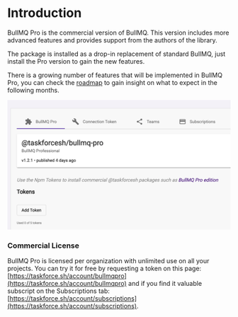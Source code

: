 # Introduction

BullMQ Pro is the commercial version of BullMQ. This version includes more advanced features and provides support from the authors of the library.

The package is installed as a drop-in replacement of standard BullMQ, just install the Pro version to gain the new features.

There is a growing number of features that will be implemented in BullMQ Pro, you can check the [roadmap](https://github.com/taskforcesh/bullmq-pro-support/projects/1) to gain insight on what to expect in the following months.

![](<../.gitbook/assets/image (4).png>)

### Commercial License

BullMQ Pro is licensed per organization with unlimited use on all your projects. You can try it for free by requesting a token on this page: [https://taskforce.sh/account/bullmqpro](https://taskforce.sh/account/bullmqpro) and if you find it valuable subscript on the Subscriptions tab: [https://taskforce.sh/account/subscriptions](https://taskforce.sh/account/subscriptions).

